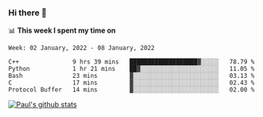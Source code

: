 ### Hi there 👋

📊 **This week I spent my time on**
<!--START_SECTION:waka-->
```text
Week: 02 January, 2022 - 08 January, 2022

C++               9 hrs 39 mins   ███████████████████▓░░░░░   78.79 % 
Python            1 hr 21 mins    ██▓░░░░░░░░░░░░░░░░░░░░░░   11.05 % 
Bash              23 mins         ▓░░░░░░░░░░░░░░░░░░░░░░░░   03.13 % 
C                 17 mins         ▓░░░░░░░░░░░░░░░░░░░░░░░░   02.43 % 
Protocol Buffer   14 mins         ▓░░░░░░░░░░░░░░░░░░░░░░░░   02.00 % 
```
<!--END_SECTION:waka-->


[![Paul's github stats](https://github-readme-stats.vercel.app/api?username=mickeyouyou&theme=dracula&show_icons=true)](https://github.com/anuraghazra/github-readme-stats)
